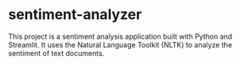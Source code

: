 # sentiment-analyzer
This project is a sentiment analysis application built with Python and Streamlit. It uses the Natural Language Toolkit (NLTK) to analyze the sentiment of text documents.
